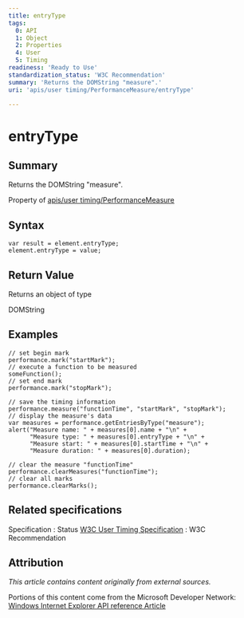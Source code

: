 ```yaml
---
title: entryType
tags:
  0: API
  1: Object
  2: Properties
  4: User
  5: Timing
readiness: 'Ready to Use'
standardization_status: 'W3C Recommendation'
summary: 'Returns the DOMString "measure".'
uri: 'apis/user timing/PerformanceMeasure/entryType'

---
```

# entryType

## Summary

Returns the DOMString "measure".

<span data-meta="applies_to" data-type="key">Property of <span data-type="value">[apis/user timing/PerformanceMeasure](/apis/user_timing/PerformanceMeasure)</span></span>

## Syntax

``` {.js}
var result = element.entryType;
element.entryType = value;
```

## Return Value

<span data-meta="return" data-type="key">Returns an object of type <span data-type="value"></span></span>

DOMString

## Examples

``` {.js}
// set begin mark
performance.mark("startMark");
// execute a function to be measured
someFunction();
// set end mark
performance.mark("stopMark");

// save the timing information
performance.measure("functionTime", "startMark", "stopMark");
// display the measure's data
var measures = performance.getEntriesByType("measure");
alert("Measure name: " + measures[0].name + "\n" +
      "Measure type: " + measures[0].entryType + "\n" +
      "Measure start: " + measures[0].startTime + "\n" +
      "Measure duration: " + measures[0].duration);

// clear the measure "functionTime"
performance.clearMeasures("functionTime");
// clear all marks
performance.clearMarks();
```

## Related specifications

Specification
:   Status
[W3C User Timing Specification](http://www.w3.org/TR/user-timing/)
:   W3C Recommendation

## Attribution

*This article contains content originally from external sources.*

Portions of this content come from the Microsoft Developer Network: [Windows Internet Explorer API reference Article](http://msdn.microsoft.com/en-us/library/ie/hh828809%28v=vs.85%29.aspx)

